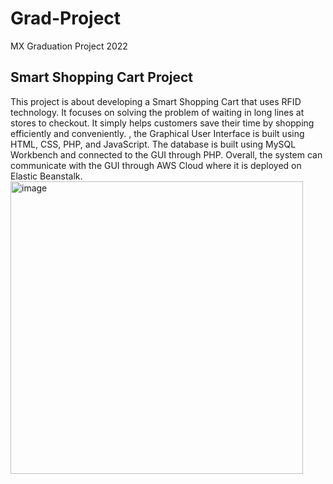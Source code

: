 # Grad-Project
MX Graduation Project 2022 

## Smart Shopping Cart Project 
This project is about developing a Smart Shopping Cart that uses RFID technology. It focuses on solving the problem of waiting in long lines at stores to checkout. It simply helps customers save their time by shopping efficiently and conveniently.
, the Graphical User Interface is built using HTML, CSS, PHP, and JavaScript. The database is built using MySQL Workbench and connected to the GUI through PHP. Overall, the system can communicate with the GUI through AWS Cloud where it is deployed on Elastic Beanstalk. 
<img width="468" alt="image" src="https://github.com/modiox/Grad/assets/36824388/914bef73-1910-4527-ac38-93d235b87738">
